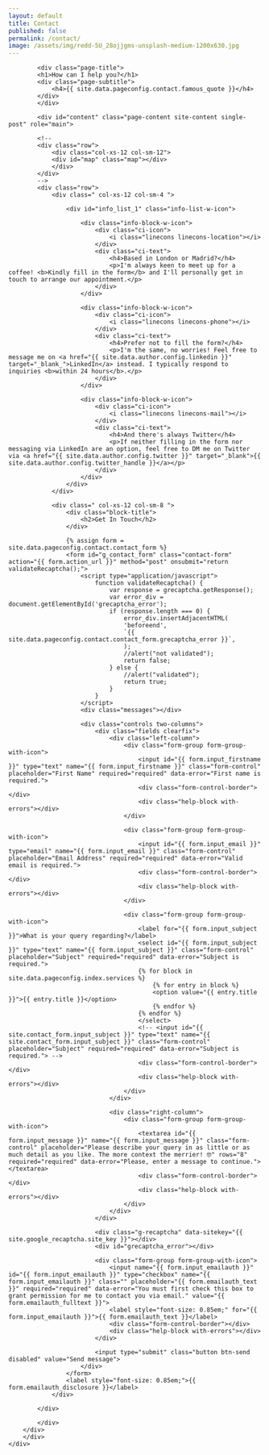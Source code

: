 ```yaml
---
layout: default
title: Contact
published: false
permalink: /contact/
image: /assets/img/redd-5U_28ojjgms-unsplash-medium-1200x630.jpg
---
```


<div id="main" class="site-main">
        <div id="main-content" class="single-page-content">
        <div id="primary" class="content-area">

            <div class="page-title">
            <h1>How can I help you?</h1>
            <div class="page-subtitle">
                <h4>{{ site.data.pageconfig.contact.famous_quote }}</h4>
            </div>
            </div>

            <div id="content" class="page-content site-content single-post" role="main">

            <!--
            <div class="row">
                <div class="col-xs-12 col-sm-12">
                <div id="map" class="map"></div>
                </div>
            </div>
            -->
            <div class="row">
                <div class=" col-xs-12 col-sm-4 ">
                    
                    <div id="info_list_1" class="info-list-w-icon">

                        <div class="info-block-w-icon">
                            <div class="ci-icon">
                                <i class="linecons linecons-location"></i>
                            </div>
                            <div class="ci-text">
                                <h4>Based in London or Madrid?</h4>
                                <p>I'm always keen to meet up for a coffee! <b>Kindly fill in the form</b> and I'll personally get in touch to arrange our appointment.</p>
                            </div>
                        </div>
                        
                        <div class="info-block-w-icon">
                            <div class="ci-icon">
                                <i class="linecons linecons-phone"></i>
                            </div>
                            <div class="ci-text">
                                <h4>Prefer not to fill the form?</h4>
                                <p>I'm the same, no worries! Feel free to message me on <a href="{{ site.data.author.config.linkedin }}" target="_blank_">LinkedIn</a> instead. I typically respond to  inquiries <b>within 24 hours</b>.</p>
                            </div>
                        </div>

                        <div class="info-block-w-icon">
                            <div class="ci-icon">
                                <i class="linecons linecons-mail"></i>
                            </div>
                            <div class="ci-text">
                                <h4>And there's always Twitter</h4>
                                <p>If neither filling in the form nor messaging via LinkedIn are an option, feel free to DM me on Twitter via <a href="{{ site.data.author.config.twitter }}" target="_blank">{{ site.data.author.config.twitter_handle }}</a></p>
                            </div>
                        </div>
                    </div>
                </div>

                <div class=" col-xs-12 col-sm-8 ">
                    <div class="block-title">
                        <h2>Get In Touch</h2>
                    </div>

                    {% assign form = site.data.pageconfig.contact.contact_form %}
                    <form id="g_contact_form" class="contact-form" action="{{ form.action_url }}" method="post" onsubmit="return validateRecaptcha();">
                        <script type="application/javascript">
                            function validateRecaptcha() {
                                var response = grecaptcha.getResponse();
                                var error_div = document.getElementById('grecaptcha_error');
                                if (response.length === 0) {
                                    error_div.insertAdjacentHTML(
                                    'beforeend',
                                    `{{ site.data.pageconfig.contact.contact_form.grecaptcha_error }}`,
                                    );
                                    //alert("not validated");
                                    return false;
                                } else {
                                    //alert("validated");
                                    return true;
                                }
                            }
                        </script>
                        <div class="messages"></div>

                        <div class="controls two-columns">
                            <div class="fields clearfix">
                                <div class="left-column">
                                    <div class="form-group form-group-with-icon">
                                        <input id="{{ form.input_firstname }}" type="text" name="{{ form.input_firstname }}" class="form-control" placeholder="First Name" required="required" data-error="First name is required.">
                                        <div class="form-control-border"></div>
                                        <div class="help-block with-errors"></div>
                                    </div>

                                    <div class="form-group form-group-with-icon">
                                        <input id="{{ form.input_email }}" type="email" name="{{ form.input_email }}" class="form-control" placeholder="Email Address" required="required" data-error="Valid email is required.">
                                        <div class="form-control-border"></div>
                                        <div class="help-block with-errors"></div>
                                    </div>

                                    <div class="form-group form-group-with-icon">
                                        <label for="{{ form.input_subject }}">What is your query regarding?</label>
                                        <select id="{{ form.input_subject }}" type="text" name="{{ form.input_subject }}" class="form-control" placeholder="Subject" required="required" data-error="Subject is required.">
                                        {% for block in site.data.pageconfig.index.services %}
                                            {% for entry in block %}
                                            <option value="{{ entry.title }}">{{ entry.title }}</option>
                                            {% endfor %}
                                        {% endfor %}
                                        </select>
                                        <!-- <input id="{{ site.contact_form.input_subject }}" type="text" name="{{ site.contact_form.input_subject }}" class="form-control" placeholder="Subject" required="required" data-error="Subject is required."> -->
                                        <div class="form-control-border"></div>
                                        <div class="help-block with-errors"></div>
                                    </div>
                                </div>

                                <div class="right-column">
                                    <div class="form-group form-group-with-icon">
                                        <textarea id="{{ form.input_message }}" name="{{ form.input_message }}" class="form-control" placeholder="Please describe your query in as little or as much detail as you like. The more context the merrier! 🤓" rows="8" required="required" data-error="Please, enter a message to continue."></textarea>
                                        <div class="form-control-border"></div>
                                        <div class="help-block with-errors"></div>
                                    </div>
                                </div>
                            </div>

                            <div class="g-recaptcha" data-sitekey="{{ site.google_recaptcha.site_key }}"></div>
                            <div id="grecaptcha_error"></div>
            
                            <div class="form-group form-group-with-icon">
                                <input name="{{ form.input_emailauth }}" id="{{ form.input_emailauth }}" type="checkbox" name="{{ form.input_emailauth }}" class="" placeholder="{{ form.emailauth_text }}" required="required" data-error="You must first check this box to grant permission for me to contact you via email." value="{{ form.emailauth_fulltext }}">
                                <label style="font-size: 0.85em;" for="{{ form.input_emailauth }}">{{ form.emailauth_text }}</label>
                                <div class="form-control-border"></div>
                                <div class="help-block with-errors"></div>
                            </div>

                            <input type="submit" class="button btn-send disabled" value="Send message">
                        </div>
                    </form>
                    <label style="font-size: 0.85em;">{{ form.emailauth_disclosure }}</label>
                </div>

            </div>

            </div>
        </div>
        </div>
    </div>